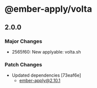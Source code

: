 # @ember-apply/volta

## 2.0.0

### Major Changes

- 2565f60: New applyable: volta.sh

### Patch Changes

- Updated dependencies [73eaf6e]
  - ember-apply@2.10.1
